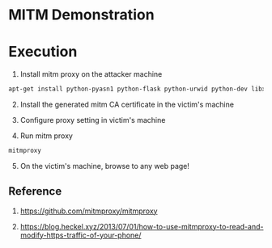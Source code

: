 # MITM Demonstration

# Execution

1. Install mitm proxy on the attacker machine

``` bash
apt-get install python-pyasn1 python-flask python-urwid python-dev libxml2-dev libxslt-dev libffi-dev
```

2. Install the generated mitm CA certificate in the victim's machine

3. Configure proxy setting in victim's machine

4. Run mitm proxy

``` bash
mitmproxy
```

5. On the victim's machine, browse to any web page!


## Reference

1. https://github.com/mitmproxy/mitmproxy

2. https://blog.heckel.xyz/2013/07/01/how-to-use-mitmproxy-to-read-and-modify-https-traffic-of-your-phone/

